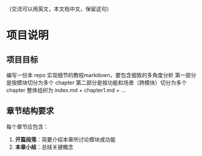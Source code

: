 （交流可以用英文，本文档中文，保留这句）

# 项目说明

## 项目目标
编写一份本 repo 实现细节的教程markdown，要包含细致的多角度分析
第一部分是按模块切分为多个 chapter
第二部分是按功能和场景（跨模块）切分为多个 chapter
整体组织为 index.md + chapter1.md + ...

## 章节结构要求

每个章节应包含：
1. **开篇段落**：简要介绍本章所讨论模块或功能
2. **本章小结**：总结关键概念

